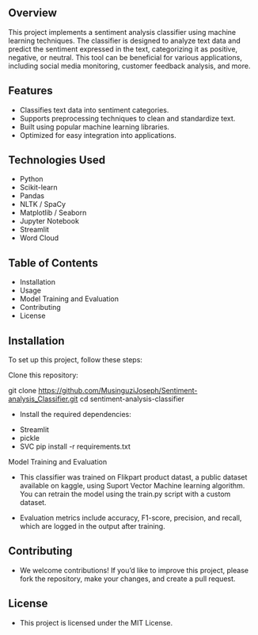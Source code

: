 
## Overview

This project implements a sentiment analysis classifier using machine learning techniques. The classifier is designed to analyze text data and predict the sentiment expressed in the text, categorizing it as positive, negative, or neutral. This tool can be beneficial for various applications, including social media monitoring, customer feedback analysis, and more.

## Features

  * Classifies text data into sentiment categories.
  * Supports preprocessing techniques to clean and standardize text.
  * Built using popular machine learning libraries.
  * Optimized for easy integration into applications.

## Technologies Used
* Python
* Scikit-learn
* Pandas
* NLTK / SpaCy
* Matplotlib / Seaborn
* Jupyter Notebook
* Streamlit
* Word Cloud

## Table of Contents
 * Installation
 * Usage
 * Model Training and Evaluation
 * Contributing
 * License

## Installation
 To set up this project, follow these steps:

 Clone this repository:

git clone https://github.com/MusinguziJoseph/Sentiment-analysis_Classifier.git
  cd sentiment-analysis-classifier
* Install the required dependencies:
 - Streamlit
 - pickle
 - SVC
pip install -r requirements.txt


Model Training and Evaluation
  * This classifier was trained on Flikpart product datast,  a public dataset available on kaggle, using Suport Vector Machine learning algorithm. You can retrain the model using the train.py script with a custom dataset.

* Evaluation metrics include accuracy, F1-score, precision, and recall, which are logged in the output after training.


## Contributing
  * We welcome contributions! If you’d like to improve this project, please fork the repository, make your changes, and create a pull request.


## License
   * This project is licensed under the MIT License. 

